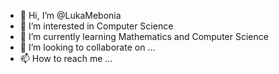 - 👋 Hi, I’m @LukaMebonia
- 👀 I’m interested in Computer Science
- 🌱 I’m currently learning Mathematics and Computer Science
- 💞️ I’m looking to collaborate on ...
- 📫 How to reach me ...

<!---
LukaMebonia/LukaMebonia is a ✨ special ✨ repository because its `README.md` (this file) appears on your GitHub profile.
You can click the Preview link to take a look at your changes.
--->
